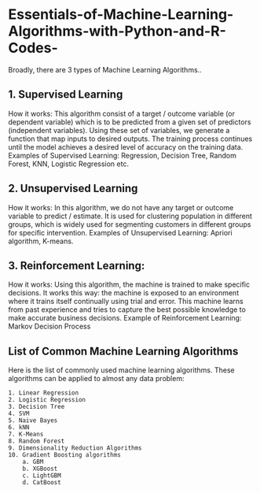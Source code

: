 # Essentials-of-Machine-Learning-Algorithms-with-Python-and-R-Codes-

Broadly, there are 3 types of Machine Learning Algorithms..


## 1. Supervised Learning
How it works: This algorithm consist of a target / outcome variable (or dependent variable) which is to be predicted from a given set of predictors (independent variables). Using these set of variables, we generate a function that map inputs to desired outputs. The training process continues until the model achieves a desired level of accuracy on the training data. Examples of Supervised Learning: Regression, Decision Tree, Random Forest, KNN, Logistic Regression etc.

 

## 2. Unsupervised Learning
How it works: In this algorithm, we do not have any target or outcome variable to predict / estimate.  It is used for clustering population in different groups, which is widely used for segmenting customers in different groups for specific intervention. Examples of Unsupervised Learning: Apriori algorithm, K-means.

 

## 3. Reinforcement Learning:
How it works:  Using this algorithm, the machine is trained to make specific decisions. It works this way: the machine is exposed to an environment where it trains itself continually using trial and error. This machine learns from past experience and tries to capture the best possible knowledge to make accurate business decisions. Example of Reinforcement Learning: Markov Decision Process

## List of Common Machine Learning Algorithms
Here is the list of commonly used machine learning algorithms. These algorithms can be applied to almost any data problem:

    1. Linear Regression
    2. Logistic Regression
    3. Decision Tree
    4. SVM
    5. Naive Bayes
    6. kNN
    7. K-Means
    8. Random Forest
    9. Dimensionality Reduction Algorithms
    10. Gradient Boosting algorithms
        a. GBM
        b. XGBoost
        c. LightGBM
        d. CatBoost
